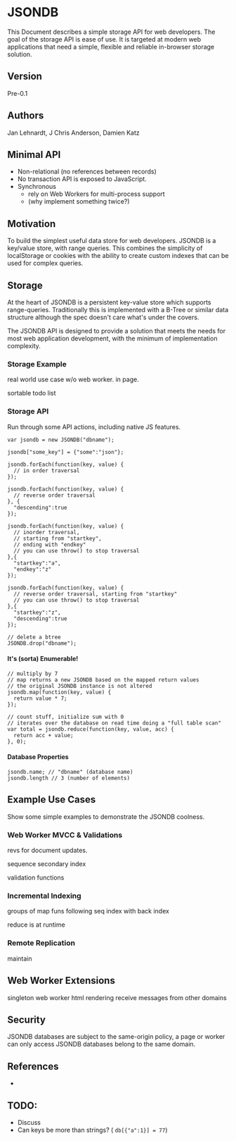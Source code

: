 # JSONDB

This Document describes a simple storage API for web developers. The goal of the storage API is ease of use. It is targeted at modern web applications that need a simple, flexible and reliable in-browser storage solution.


## Version

Pre-0.1


## Authors

Jan Lehnardt, J Chris Anderson, Damien Katz


## Minimal API
  - Non-relational (no references between records)
  - No transaction API is exposed to JavaScript.
  - Synchronous
    - rely on Web Workers for multi-process support 
    - (why implement something twice?)


## Motivation
To build the simplest useful data store for web developers. JSONDB is a key/value store, with range queries. This combines the simplicity of localStorage or cookies with the ability to create custom indexes that can be used for complex queries.


## Storage
  
At the heart of JSONDB is a persistent key-value store which supports range-queries. Traditionally this is implemented with a B-Tree or similar data structure although the spec doesn't care what's under the covers.

The JSONDB API is designed to provide a solution that meets the needs for most web application development, with the minimum of implementation complexity.


### Storage Example

real world use case w/o web worker. in page.

sortable todo list


### Storage API

Run through some API actions, including native JS features.

    var jsondb = new JSONDB("dbname");
    
    jsondb["some_key"] = {"some":"json"};
    
    jsondb.forEach(function(key, value) {
      // in order traversal
    });
    
    jsondb.forEach(function(key, value) {
      // reverse order traversal
    }, {
      "descending":true
    });
    
    jsondb.forEach(function(key, value) {
      // inorder traversal, 
      // starting from "startkey", 
      // ending with "endkey"
      // you can use throw() to stop traversal
    },{
      "startkey":"a", 
      "endkey":"z"
    });
    
    jsondb.forEach(function(key, value) {
      // reverse order traversal, starting from "startkey"
      // you can use throw() to stop traversal
    },{
      "startkey":"z",
      "descending":true 
    });
    
    // delete a btree
    JSONDB.drop("dbname");


#### It's (sorta) Enumerable!

    // multiply by 7
    // map returns a new JSONDB based on the mapped return values
    // the original JSONDB instance is not altered
    jsondb.map(function(key, value) {
      return value * 7;
    });
    
    // count stuff, initialize sum with 0
    // iterates over the database on read time doing a "full table scan"
    var total = jsondb.reduce(function(key, value, acc) {
      return acc + value;
    }, 0);


#### Database Properties

    jsondb.name; // "dbname" (database name)
    jsondb.length // 3 (number of elements)


## Example Use Cases

Show some simple examples to demonstrate the JSONDB coolness.


### Web Worker MVCC & Validations

revs for document updates.

sequence secondary index

validation functions


### Incremental Indexing

groups of map funs following seq index with back index

reduce is at runtime


### Remote Replication

maintain


## Web Worker Extensions

singleton web worker
html rendering
receive messages from other domains


## Security

JSONDB databases are subject to the same-origin policy, a page or worker can only access JSONDB databases belong to the same domain.



## References

[WW-message-passing]: http://www.whatwg.org/specs/web-workers/current-work/#handler-worker-onmessage

*

## TODO:
 - Discuss
  - Can keys be more than strings? ( `db[{"a":1}] = 77`)
  
